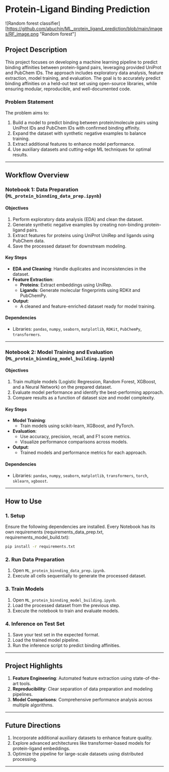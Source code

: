 
# **Protein-Ligand Binding Prediction**

![Random forest classifier][https://github.com/abuchin/ML_protein_ligand_prediction/blob/main/images/RF_image.png "Random forest"]

## **Project Description**
This project focuses on developing a machine learning pipeline to predict binding affinities between protein-ligand pairs, leveraging provided UniProt and PubChem IDs. The approach includes exploratory data analysis, feature extraction, model training, and evaluation. The goal is to accurately predict binding affinities on a held-out test set using open-source libraries, while ensuring modular, reproducible, and well-documented code.

### **Problem Statement**
The problem aims to:
1. Build a model to predict binding between protein/molecule pairs using UniProt IDs and PubChem IDs with confirmed binding affinity.
2. Expand the dataset with synthetic negative examples to balance training.
3. Extract additional features to enhance model performance.
4. Use auxiliary datasets and cutting-edge ML techniques for optimal results.

---

## **Workflow Overview**

### **Notebook 1: Data Preparation (`ML_protein_binnding_data_prep.ipynb`)**

#### **Objectives**
1. Perform exploratory data analysis (EDA) and clean the dataset.
2. Generate synthetic negative examples by creating non-binding protein-ligand pairs.
3. Extract features for proteins using UniProt UniRep and ligands using PubChem data.
4. Save the processed dataset for downstream modeling.

#### **Key Steps**
- **EDA and Cleaning**: Handle duplicates and inconsistencies in the dataset.
- **Feature Extraction**:
  - **Proteins**: Extract embeddings using UniRep.
  - **Ligands**: Generate molecular fingerprints using RDKit and PubChemPy.
- **Output**:
  - A cleaned and feature-enriched dataset ready for model training.

#### **Dependencies**
- Libraries: `pandas`, `numpy`, `seaborn`, `matplotlib`, `RDKit`, `PubChemPy`, `transformers`.

---

### **Notebook 2: Model Training and Evaluation (`ML_protein_binnding_model_building.ipynb`)**

#### **Objectives**
1. Train multiple models (Logistic Regression, Random Forest, XGBoost, and a Neural Network) on the prepared dataset.
2. Evaluate model performance and identify the best-performing approach.
3. Compare results as a function of dataset size and model complexity.

#### **Key Steps**
- **Model Training**:
  - Train models using scikit-learn, XGBoost, and PyTorch.
- **Evaluation**:
  - Use accuracy, precision, recall, and F1 score metrics.
  - Visualize performance comparisons across models.
- **Output**:
  - Trained models and performance metrics for each approach.

#### **Dependencies**
- Libraries: `pandas`, `numpy`, `seaborn`, `matplotlib`, `transformers`, `torch`, `sklearn`, `xgboost`.

---

## **How to Use**

### **1. Setup**
Ensure the following dependencies are installed. Every Notebook has its own requirements (requirements_data_prep.txt, requirements_model_build.txt):
```bash
pip install -r requirements.txt
```

### **2. Run Data Preparation**
1. Open `ML_protein_binnding_data_prep.ipynb`.
2. Execute all cells sequentially to generate the processed dataset.

### **3. Train Models**
1. Open `ML_protein_binnding_model_building.ipynb`.
2. Load the processed dataset from the previous step.
3. Execute the notebook to train and evaluate models.

### **4. Inference on Test Set**
1. Save your test set in the expected format.
2. Load the trained model pipeline.
3. Run the inference script to predict binding affinities.

---

## **Project Highlights**
1. **Feature Engineering**: Automated feature extraction using state-of-the-art tools.
2. **Reproducibility**: Clear separation of data preparation and modeling pipelines.
3. **Model Comparisons**: Comprehensive performance analysis across multiple algorithms.

---

## **Future Directions**
1. Incorporate additional auxiliary datasets to enhance feature quality.
2. Explore advanced architectures like transformer-based models for protein-ligand embeddings.
3. Optimize the pipeline for large-scale datasets using distributed processing.

---
